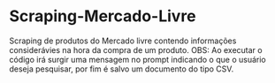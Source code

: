# Scraping-Mercado-Livre
Scraping de produtos do Mercado livre contendo informações considerávies na hora da compra de um produto. OBS: Ao executar o código irá surgir uma mensagem no prompt indicando o que o usuário deseja pesquisar, por fim é salvo um documento do tipo CSV.
